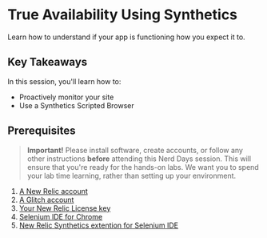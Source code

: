 # True Availability Using Synthetics

Learn how to understand if your app is functioning how you expect it to.

## Key Takeaways

In this session, you'll learn how to:

- Proactively monitor your site
- Use a Synthetics Scripted Browser

## Prerequisites

> **Important!** Please install software, create accounts, or follow any other instructions **before** attending this Nerd Days session. This will ensure that you're ready for the hands-on labs. We want you to spend your lab time learning, rather than setting up your environment.

1. [A New Relic account](https://newrelic.com/signup)
2. [A Glitch account](https://glitch.com/signup)
3. [Your New Relic License key](https://docs.newrelic.com/docs/accounts/accounts-billing/account-setup/new-relic-license-key)
4. [Selenium IDE for Chrome](https://chrome.google.com/webstore/detail/selenium-ide/mooikfkahbdckldjjndioackbalphokd)
5. [New Relic Synthetics extention for Selenium IDE](https://chrome.google.com/webstore/detail/synthetics-formatter-for/agedeoibceidbaeajbehgiejlekicbfd)